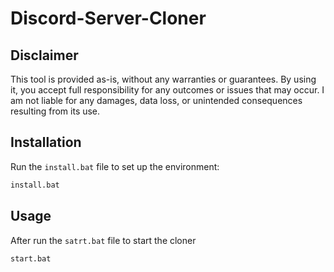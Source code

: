 # Discord-Server-Cloner

## Disclaimer

This tool is provided as-is, without any warranties or guarantees. By using it, you accept full responsibility for any outcomes or issues that may occur. I am not liable for any damages, data loss, or unintended consequences resulting from its use.

## Installation

Run the `install.bat` file to set up the environment:

```bash
install.bat
```

## Usage

After run the `satrt.bat` file to start the cloner

```bash
start.bat
```
